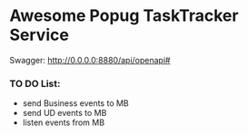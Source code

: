 # Awesome Popug TaskTracker Service

Swagger:
http://0.0.0.0:8880/api/openapi#

### TO DO List:
- send Business events to MB
- send UD events to MB
- listen events from MB

